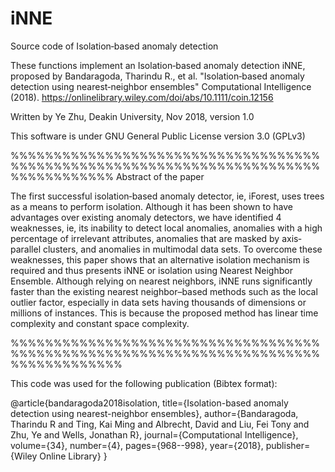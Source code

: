 # iNNE
Source code of Isolation‐based anomaly detection

These functions implement an Isolation‐based anomaly detection iNNE, proposed by Bandaragoda, Tharindu R., et al. "Isolation‐based anomaly detection using nearest‐neighbor ensembles" Computational Intelligence (2018). https://onlinelibrary.wiley.com/doi/abs/10.1111/coin.12156

Written by Ye Zhu, Deakin University, Nov 2018, version 1.0

This software is under GNU General Public License version 3.0 (GPLv3)

%%%%%%%%%%%%%%%%%%%%%%%%%%%%%%%%%%%%%%%%%%%%%%%%%%%%%%%%%%%%%%%%%%%%%%%%%%%%%%%%%%%%
Abstract of the paper

The first successful isolation‐based anomaly detector, ie, iForest, uses trees as a means to perform isolation. Although it has been shown to have advantages over existing anomaly detectors, we have identified 4 weaknesses, ie, its inability to detect local anomalies, anomalies with a high percentage of irrelevant attributes, anomalies that are masked by axis‐parallel clusters, and anomalies in multimodal data sets. To overcome these weaknesses, this paper shows that an alternative isolation mechanism is required and thus presents iNNE or isolation using Nearest Neighbor Ensemble. Although relying on nearest neighbors, iNNE runs significantly faster than the existing nearest neighbor–based methods such as the local outlier factor, especially in data sets having thousands of dimensions or millions of instances. This is because the proposed method has linear time complexity and constant space complexity.


%%%%%%%%%%%%%%%%%%%%%%%%%%%%%%%%%%%%%%%%%%%%%%%%%%%%%%%%%%%%%%%%%%%%%%%%%%%%%%%%%%%%%

This code was used for the following publication (Bibtex format):

@article{bandaragoda2018isolation,
  title={Isolation-based anomaly detection using nearest-neighbor ensembles},
  author={Bandaragoda, Tharindu R and Ting, Kai Ming and Albrecht, David and Liu, Fei Tony and Zhu, Ye and Wells, Jonathan R},
  journal={Computational Intelligence},
  volume={34},
  number={4},
  pages={968--998},
  year={2018},
  publisher={Wiley Online Library}
}
